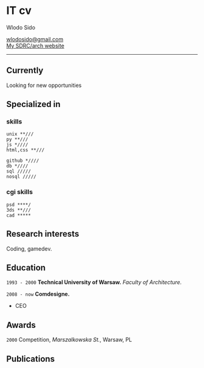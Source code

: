 # IT cv
Wlodo Sido

<div id="webaddress">
<a href="wlodosido@gmail.com">wlodosido@gmail.com</a>
<br>
<a href="http://sidorczuk.com">My SDRC/arch website</a>
</div>

---
## Currently
Looking for new opportunities

## Specialized in
### skills
	unix **///
	py **///
	js *////
	html,css **///

	github *////
	db *////
	sql /////
	nosql /////

### cgi skills
	psd ****/
	3ds **///
	cad *****

## Research interests

Coding, gamedev.


## Education

`1993 - 2000`
**Technical University of Warsaw.** *Faculty of Architecture.*

`2008 - now`
**Comdesigne.**
- CEO

## Awards

`2000`
Competition, *Marszalkowska St.*, Warsaw, PL

## Publications

<!-- A list is also available [online](http://scholar.google.co.uk/citations?user=LTOTl0YAAAAJ) -->


<!-- ### Footer
updated: Nov 2021 -->
